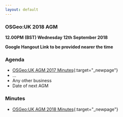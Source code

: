 ```yaml
---
layout: default
---
```


### OSGeo:UK 2018 AGM

**12.00PM (BST) Wednesday 12th September 2018**

**Google Hangout Link to be provided nearer the time**

### Agenda

* [OSGeo:UK AGM 2017 Minutes](./agm2017minutes.html){:target="_newpage"}
* ...
* Any other business	
* Date of next AGM

### Minutes

* [OSGeo:UK AGM 2018 Minutes](./agm2018minutes.html){:target="_newpage"}
